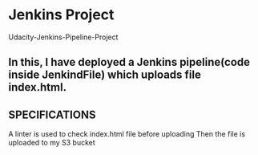 # Jenkins Project
Udacity-Jenkins-Pipeline-Project

## In this, I have deployed a Jenkins pipeline(code inside JenkindFile) which uploads file index.html.

## SPECIFICATIONS
 
 A linter is used to check index.html file before uploading
 Then the file is uploaded to my S3 bucket






